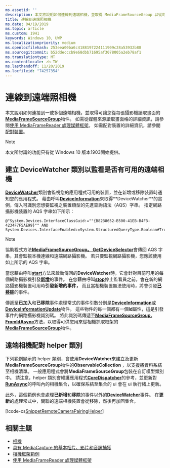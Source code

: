 ```yaml
---
ms.assetid: ''
description: 本文將說明如何連線到遠端相機，並取得 MediaFrameSourceGroup 以從每個相機抓取畫面。
title: 連線到遠端照相機
ms.date: 04/19/2019
ms.topic: article
ms.custom: 19H1
keywords: Windows 10, UWP
ms.localizationpriority: medium
ms.openlocfilehash: 253eea00ba6c4188197224111909c28a53932b88
ms.sourcegitcommit: b52ddecccb9e68dbb71695af3078005a2eb78af1
ms.translationtype: MT
ms.contentlocale: zh-TW
ms.lasthandoff: 11/20/2019
ms.locfileid: "74257354"
---
```

# <a name="connect-to-remote-cameras"></a>連線到遠端照相機

本文說明如何連接到一或多個遠端相機，並取得可讓您從每張攝影機讀取畫面的[**MediaFrameSourceGroup**](https://docs.microsoft.com/uwp/api/Windows.Media.Capture.Frames.MediaFrameSourceGroup)物件。 如需從媒體來源讀取畫面格的詳細資訊，請參閱[使用 MediaFrameReader 處理媒體框架](process-media-frames-with-mediaframereader.md)。 如需配對裝置的詳細資訊，請參閱[配對裝置](https://docs.microsoft.com/windows/uwp/devices-sensors/pair-devices)。

> [!NOTE] 
> 本文所討論的功能只有從 Windows 10 版本1903開始提供。

## <a name="create-a-devicewatcher-class-to-watch-for-available-remote-cameras"></a>建立 DeviceWatcher 類別以監看是否有可用的遠端相機

[**DeviceWatcher**](https://docs.microsoft.com/uwp/api/windows.devices.enumeration.devicewatcher)類別會監視您的應用程式可用的裝置，並在新增或移除裝置時通知您的應用程式。 藉由呼叫[**DeviceInformation**](https://docs.microsoft.com/uwp/api/windows.devices.enumeration.deviceinformation.createwatcher#Windows_Devices_Enumeration_DeviceInformation_CreateWatcher_System_String_)來取得**DeviceWatcher**的實例，傳入可識別您想要監視之裝置類型的先進查詢語法（AQS）字串。 指定網路攝影機裝置的 AQS 字串如下所示：

```
@"System.Devices.InterfaceClassGuid:=""{B8238652-B500-41EB-B4F3-4234F7F5AE99}"" AND System.Devices.InterfaceEnabled:=System.StructuredQueryType.Boolean#True"
```

> [!NOTE] 
> 協助程式方法[**MediaFrameSourceGroup。 GetDeviceSelector**](https://docs.microsoft.com/uwp/api/windows.media.capture.frames.mediaframesourcegroup.getdeviceselector)會傳回 AQS 字串，其會監視本機連線和遠端網路攝影機。 若只要監視網路攝影機，您應該使用如上所示的 AQS 字串。


當您藉由呼叫[**start**](https://docs.microsoft.com/uwp/api/windows.devices.enumeration.devicewatcher.start)方法來啟動傳回的**DeviceWatcher**時，它會針對目前可用的每個網路攝影機引發[**新增**](https://docs.microsoft.com/uwp/api/windows.devices.enumeration.devicewatcher.added)的事件。 在您藉由呼叫[**stop**](https://docs.microsoft.com/uwp/api/windows.devices.enumeration.devicewatcher.stop)停止監看員之前，會在新的網路攝影機裝置可用時**引發新增的事件，** 而且當相機裝置無法使用時，將會引發[**已移除**](https://docs.microsoft.com/en-us/uwp/api/windows.devices.enumeration.devicewatcher.removed)的事件。

傳遞至**已加入**和**已移除**事件處理常式的事件引數分別是[**DeviceInformation**](https://docs.microsoft.com/uwp/api/Windows.Devices.Enumeration.DeviceInformation)或[**DeviceInformationUpdate**](https://docs.microsoft.com/en-us/uwp/api/windows.devices.enumeration.deviceinformationupdate)物件。 這些物件的每一個都有一個**Id**屬性，這是引發事件的網路攝影機識別碼。 將此識別碼傳遞至[**MediaFrameSourceGroup. FromIdAsync**](https://docs.microsoft.com/uwp/api/windows.media.capture.frames.mediaframesourcegroup.fromidasync)方法，以取得可供您用來從相機抓取框架的[**MediaFrameSourceGroup**](https://docs.microsoft.com/en-us/uwp/api/windows.media.capture.frames.mediaframesourcegroup.fromidasync)物件。

## <a name="remote-camera-pairing-helper-class"></a>遠端相機配對 helper 類別

下列範例顯示的 helper 類別，會使用**DeviceWatcher**來建立及更新**MediaFrameSourceGroup**物件的**ObservableCollection** ，以支援將資料系結至相機清單。 一般應用程式會將**MediaFrameSourceGroup**包裝在自訂模型類別中。 請注意，helper 類別會維護應用程式[**CoreDispatcher**](https://docs.microsoft.com/uwp/api/Windows.UI.Core.CoreDispatcher)的參考，並更新對[**RunAsync**](https://docs.microsoft.com/uwp/api/windows.ui.core.coredispatcher.runasync)的呼叫內的相機集合，以確保系結至集合的 ui 會在 ui 執行緒上更新。

此外，這個範例也會處理**已新增**和**移除**的事件以外的[**DeviceWatcher**](https://docs.microsoft.com/uwp/api/windows.devices.enumeration.devicewatcher.updated)事件。 在**更新**的處理常式中，關聯的遠端相機裝置會從移除，然後再加回集合。

[!code-cs[SnippetRemoteCameraPairingHelper](./code/Frames_Win10/Frames_Win10/RemoteCameraPairingHelper.cs#SnippetRemoteCameraPairingHelper)]


## <a name="related-topics"></a>相關主題

* [相機](camera.md)
* [具有 MediaCapture 的基本相片、影片和音訊捕獲](basic-photo-video-and-audio-capture-with-MediaCapture.md)
* [相機框架範例](https://github.com/Microsoft/Windows-universal-samples/tree/master/Samples/CameraFrames)
* [使用 MediaFrameReader 處理媒體框架](process-media-frames-with-mediaframereader.md)
 

 




